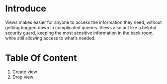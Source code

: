 # Introduce
Views makes easier for anyone to access the information they need, without getting bogged down in complicated queries. Views also act like a helpful security guard, keeping the most sensitive information in the back room, while still allowing access to what’s needed.
# Table Of Content
1. Create view
2. Drop view
